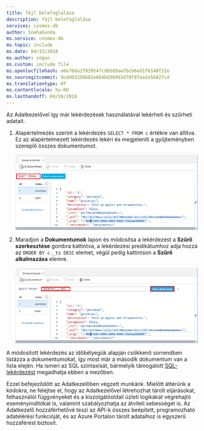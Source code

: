 ```yaml
---
title: fájl belefoglalása
description: fájl belefoglalása
services: cosmos-db
author: SnehaGunda
ms.service: cosmos-db
ms.topic: include
ms.date: 04/13/2018
ms.author: sngun
ms.custom: include file
ms.openlocfilehash: e6e70da1f939547cdb589ae7bcb6ed1f6148f22e
ms.sourcegitcommit: 9cdd83256b82e664bd36991d78f87ea1e56827cd
ms.translationtype: HT
ms.contentlocale: hu-HU
ms.lasthandoff: 04/16/2018
---
```

Az Adatkezelővel így már lekérdezések használatával lekérheti és szűrheti adatait.

1. Alapértelmezés szerint a lekérdezés `SELECT * FROM c` értékre van állítva. Ez az alapértelmezett lekérdezés lekéri és megjeleníti a gyűjteményben szereplő összes dokumentumot. 

    ![Az alapértelmezett lekérdezés az Adatkezelőben a `SELECT * FROM c`](./media/cosmos-db-create-sql-api-query-data/azure-cosmosdb-data-explorer-query.png)

2. Maradjon a **Dokumentumok** lapon és módosítsa a lekérdezést a **Szűrő szerkesztése** gombra kattintva, a lekérdezési predikátumhoz adja hozzá az `ORDER BY c._ts DESC` elemet, végül pedig kattintson a **Szűrő alkalmazása** elemre.

    ![Az alapértelmezett lekérdezés módosítása az ORDER BY c._ts DESC hozzáadásával és a Szűrő alkalmazása lehetőségre való kattintással](./media/cosmos-db-create-sql-api-query-data/azure-cosmosdb-data-explorer-edit-query.png)

A módosított lekérdezés az időbélyegük alapján csökkenő sorrendben listázza a dokumentumokat, így most már a második dokumentum van a lista elején. Ha ismeri az SQL szintaxisát, bármelyik támogatott [SQL-lekérdezést](../articles/cosmos-db/sql-api-sql-query.md) megadhatja ebben a mezőben. 

Ezzel befejeződött az Adatkezelőben végzett munkánk. Mielőtt áttérünk a kódokra, ne felejtse el, hogy az Adatkezelővel létrehozhat tárolt eljárásokat, felhasználói függvényeket és a kiszolgálóoldali üzleti logikákat végrehajtó eseményindítókat is, valamint szabályozhatja az átviteli sebességet is. Az Adatkezelő hozzáférhetővé teszi az API-k összes beépített, programozható adatelérési funkcióját, és az Azure Portalon tárolt adataihoz is egyszerű hozzáférést biztosít.